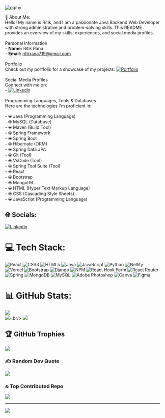 ![giphy](https://github.com/ritikrana0169/ritikrana0169/assets/99540875/f9dfbd97-a330-4ba8-86ff-1099a5cdd8d9)  

💫 About Me:
<br>Hello! My name is Ritik, and I am a passionate Java Backend Web Developer with strong administrative and problem-solving skills. This README provides an overview of my skills, experiences, and social media profiles.<br><br> Personal Information<br>- **Name:** Ritik Rana<br>- **Email:** ritikrana719@gmail.com<br><br>Portfolio<br>Check out my portfolio for a showcase of my projects: [![Portfolio](https://img.shields.io/badge/Portfolio-ritikrana0169.github.io-blue)](https://ritikrana0169.github.io/)<br><br> Social Media Profiles<br>Connect with me on:<br>- [![LinkedIn](https://img.shields.io/badge/LinkedIn-ritikrana0169-blue)](https://www.linkedin.com/in/ritikrana0169)<br><br>Programming Languages, Tools & Databases<br>Here are the technologies I'm proficient in:<br><br>- ⦿ Java (Programming Language)<br>- ⦿ MySQL (Database)<br>- ⦿ Maven (Build Tool)<br>- ⦿ Spring Framework<br>- ⦿ Spring Boot<br>- ⦿ Hibernate (ORM)<br>- ⦿ Spring Data JPA<br>- ⦿ Git (Tool)<br>- ⦿ VsCode (Tool)<br>- ⦿ Spring Tool Suite (Tool)<br>- ⦿ React<br>- ⦿ Bootstrap<br>- ⦿ MongoDB 
<br>- ⦿ HTML (Hyper Text Markup Language)<br>- ⦿ CSS (Cascading Style Sheets)<br>- ⦿ JavaScript (Programming Language)


## 🌐 Socials:
[![LinkedIn](https://img.shields.io/badge/LinkedIn-%230077B5.svg?logo=linkedin&logoColor=white)](https://linkedin.com/in/https://www.linkedin.com/in/ritik-rana-up17/) 

# 💻 Tech Stack:
![React](https://img.shields.io/badge/react-%2320232a.svg?style=for-the-badge&logo=react&logoColor=%2361DAFB) ![CSS3](https://img.shields.io/badge/css3-%231572B6.svg?style=for-the-badge&logo=css3&logoColor=white) ![HTML5](https://img.shields.io/badge/html5-%23E34F26.svg?style=for-the-badge&logo=html5&logoColor=white) ![Java](https://img.shields.io/badge/java-%23ED8B00.svg?style=for-the-badge&logo=openjdk&logoColor=white) ![JavaScript](https://img.shields.io/badge/javascript-%23323330.svg?style=for-the-badge&logo=javascript&logoColor=%23F7DF1E) ![Python](https://img.shields.io/badge/python-3670A0?style=for-the-badge&logo=python&logoColor=ffdd54) ![Netlify](https://img.shields.io/badge/netlify-%23000000.svg?style=for-the-badge&logo=netlify&logoColor=#00C7B7) ![Vercel](https://img.shields.io/badge/vercel-%23000000.svg?style=for-the-badge&logo=vercel&logoColor=white) ![Bootstrap](https://img.shields.io/badge/bootstrap-%238511FA.svg?style=for-the-badge&logo=bootstrap&logoColor=white) ![Django](https://img.shields.io/badge/django-%23092E20.svg?style=for-the-badge&logo=django&logoColor=white) ![NPM](https://img.shields.io/badge/NPM-%23CB3837.svg?style=for-the-badge&logo=npm&logoColor=white) ![React Hook Form](https://img.shields.io/badge/React%20Hook%20Form-%23EC5990.svg?style=for-the-badge&logo=reacthookform&logoColor=white) ![React Router](https://img.shields.io/badge/React_Router-CA4245?style=for-the-badge&logo=react-router&logoColor=white) ![Spring](https://img.shields.io/badge/spring-%236DB33F.svg?style=for-the-badge&logo=spring&logoColor=white) ![MongoDB](https://img.shields.io/badge/MongoDB-%234ea94b.svg?style=for-the-badge&logo=mongodb&logoColor=white) ![MySQL](https://img.shields.io/badge/mysql-%2300000f.svg?style=for-the-badge&logo=mysql&logoColor=white) ![Adobe Photoshop](https://img.shields.io/badge/adobe%20photoshop-%2331A8FF.svg?style=for-the-badge&logo=adobe%20photoshop&logoColor=white) ![Canva](https://img.shields.io/badge/Canva-%2300C4CC.svg?style=for-the-badge&logo=Canva&logoColor=white) ![Figma](https://img.shields.io/badge/figma-%23F24E1E.svg?style=for-the-badge&logo=figma&logoColor=white)
# 📊 GitHub Stats:
![](https://github-readme-stats.vercel.app/api?username=ritikrana0169&theme=dark&hide_border=false&include_all_commits=true&count_private=true)<br/>
![]([https://github-readme-streak-stats.herokuapp.com/?user=ritikrana0169&theme=dark&hide_border=false](https://github-profile-summary-cards.vercel.app/api/cards/repos-per-language?username=ritikrana0169&theme=2077&exclude=CSS))<br/>
![](https://github-readme-stats.vercel.app/api/top-langs/?username=ritikrana0169&theme=dark&hide_border=false&include_all_commits=true&count_private=true&layout=compact)

## 🏆 GitHub Trophies
![](https://github-profile-trophy.vercel.app/?username=ritikrana0169&theme=tokyonight&no-frame=false&no-bg=true&margin-w=4) 

### ✍️ Random Dev Quote
![](https://quotes-github-readme.vercel.app/api?type=vetical&theme=radical)

### 🔝 Top Contributed Repo
![](https://github-contributor-stats.vercel.app/api?username=ritikrana0169&limit=5&theme=dark&combine_all_yearly_contributions=true)

---
[![](https://visitcount.itsvg.in/api?id=ritikrana0169&icon=1&color=1)](https://visitcount.itsvg.in)

<!-- Proudly created with GPRM ( https://gprm.itsvg.in ) -->
